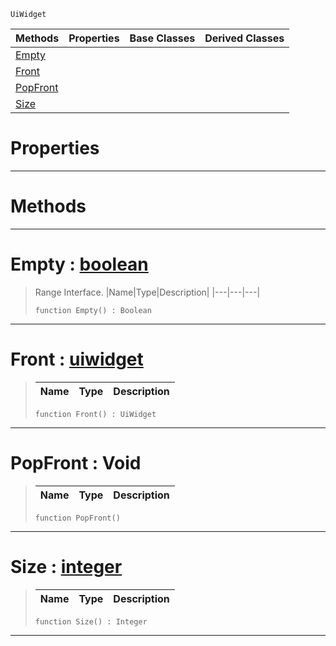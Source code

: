  `UiWidget`

|Methods|Properties|Base Classes|Derived Classes|
|---|---|---|---|
|[ Empty](https://github.com/ZilchEngine/ZilchDocs/blob/master/code_reference/class_reference/uiwidgetcastresultsrange.md#empty-zilch-engine-docume)| | | |
|[ Front](https://github.com/ZilchEngine/ZilchDocs/blob/master/code_reference/class_reference/uiwidgetcastresultsrange.md#front-zilch-engine-docume)| | | |
|[ PopFront](https://github.com/ZilchEngine/ZilchDocs/blob/master/code_reference/class_reference/uiwidgetcastresultsrange.md#popfront-void)| | | |
|[ Size](https://github.com/ZilchEngine/ZilchDocs/blob/master/code_reference/class_reference/uiwidgetcastresultsrange.md#size-zilch-engine-documen)| | | |


 #  Properties


---  
 #  Methods


---  
 #  Empty : [boolean](https://github.com/ZilchEngine/ZilchDocs/blob/master/code_reference/nada_base_types/boolean.md)

> Range Interface.
> |Name|Type|Description|
> |---|---|---|
> ``` lang=cpp, name=Nada
> function Empty() : Boolean
> ``` 


---  
 #  Front : [uiwidget](https://github.com/ZilchEngine/ZilchDocs/blob/master/code_reference/class_reference/uiwidget.md)

> 
> |Name|Type|Description|
> |---|---|---|
> ``` lang=cpp, name=Nada
> function Front() : UiWidget
> ``` 


---  
 #  PopFront : Void

> 
> |Name|Type|Description|
> |---|---|---|
> ``` lang=cpp, name=Nada
> function PopFront()
> ``` 


---  
 #  Size : [integer](https://github.com/ZilchEngine/ZilchDocs/blob/master/code_reference/nada_base_types/integer.md)

> 
> |Name|Type|Description|
> |---|---|---|
> ``` lang=cpp, name=Nada
> function Size() : Integer
> ``` 


---  
 

 